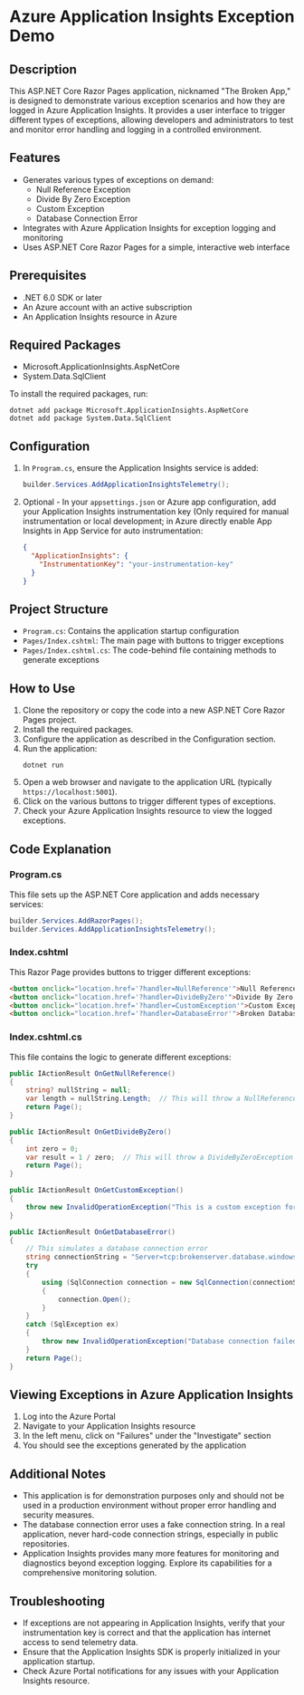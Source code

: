 # Azure Application Insights Exception Demo

## Description
This ASP.NET Core Razor Pages application, nicknamed "The Broken App," is designed to demonstrate various exception scenarios and how they are logged in Azure Application Insights. It provides a user interface to trigger different types of exceptions, allowing developers and administrators to test and monitor error handling and logging in a controlled environment.

## Features
- Generates various types of exceptions on demand:
  - Null Reference Exception
  - Divide By Zero Exception
  - Custom Exception
  - Database Connection Error
- Integrates with Azure Application Insights for exception logging and monitoring
- Uses ASP.NET Core Razor Pages for a simple, interactive web interface

## Prerequisites
- .NET 6.0 SDK or later
- An Azure account with an active subscription
- An Application Insights resource in Azure

## Required Packages
- Microsoft.ApplicationInsights.AspNetCore
- System.Data.SqlClient

To install the required packages, run:
```
dotnet add package Microsoft.ApplicationInsights.AspNetCore
dotnet add package System.Data.SqlClient
```

## Configuration
1. In `Program.cs`, ensure the Application Insights service is added:
   ```csharp
   builder.Services.AddApplicationInsightsTelemetry();
   ```

2. Optional - In your `appsettings.json` or Azure app configuration, add your Application Insights instrumentation key (Only required for manual instrumentation or local development; in Azure directly enable App Insights in App Service for auto instrumentation:
   ```json
   {
     "ApplicationInsights": {
       "InstrumentationKey": "your-instrumentation-key"
     }
   }
   ```

## Project Structure
- `Program.cs`: Contains the application startup configuration
- `Pages/Index.cshtml`: The main page with buttons to trigger exceptions
- `Pages/Index.cshtml.cs`: The code-behind file containing methods to generate exceptions

## How to Use
1. Clone the repository or copy the code into a new ASP.NET Core Razor Pages project.
2. Install the required packages.
3. Configure the application as described in the Configuration section.
4. Run the application:
   ```
   dotnet run
   ```
5. Open a web browser and navigate to the application URL (typically `https://localhost:5001`).
6. Click on the various buttons to trigger different types of exceptions.
7. Check your Azure Application Insights resource to view the logged exceptions.

## Code Explanation

### Program.cs
This file sets up the ASP.NET Core application and adds necessary services:

```csharp
builder.Services.AddRazorPages();
builder.Services.AddApplicationInsightsTelemetry();
```

### Index.cshtml
This Razor Page provides buttons to trigger different exceptions:

```html
<button onclick="location.href='?handler=NullReference'">Null Reference Exception</button>
<button onclick="location.href='?handler=DivideByZero'">Divide By Zero Exception</button>
<button onclick="location.href='?handler=CustomException'">Custom Exception</button>
<button onclick="location.href='?handler=DatabaseError'">Broken Database Connection</button>
```

### Index.cshtml.cs
This file contains the logic to generate different exceptions:

```csharp
public IActionResult OnGetNullReference()
{
    string? nullString = null;
    var length = nullString.Length;  // This will throw a NullReferenceException
    return Page();
}

public IActionResult OnGetDivideByZero()
{
    int zero = 0;
    var result = 1 / zero;  // This will throw a DivideByZeroException
    return Page();
}

public IActionResult OnGetCustomException()
{
    throw new InvalidOperationException("This is a custom exception for demo purposes.");
}

public IActionResult OnGetDatabaseError()
{
    // This simulates a database connection error
    string connectionString = "Server=tcp:brokenserver.database.windows.net;Database=NonExistentDB;User Id=baduser;Password=badpassword;";
    try
    {
        using (SqlConnection connection = new SqlConnection(connectionString))
        {
            connection.Open(); 
        }
    }
    catch (SqlException ex)
    {
        throw new InvalidOperationException("Database connection failed.", ex);
    }
    return Page();
}
```

## Viewing Exceptions in Azure Application Insights
1. Log into the Azure Portal
2. Navigate to your Application Insights resource
3. In the left menu, click on "Failures" under the "Investigate" section
4. You should see the exceptions generated by the application

## Additional Notes
- This application is for demonstration purposes only and should not be used in a production environment without proper error handling and security measures.
- The database connection error uses a fake connection string. In a real application, never hard-code connection strings, especially in public repositories.
- Application Insights provides many more features for monitoring and diagnostics beyond exception logging. Explore its capabilities for a comprehensive monitoring solution.

## Troubleshooting
- If exceptions are not appearing in Application Insights, verify that your instrumentation key is correct and that the application has internet access to send telemetry data.
- Ensure that the Application Insights SDK is properly initialized in your application startup.
- Check Azure Portal notifications for any issues with your Application Insights resource.
